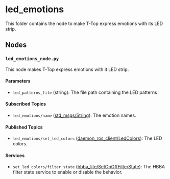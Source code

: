 # led_emotions

This folder contains the node to make T-Top express emotions with its LED strip.

## Nodes

### `led_emotions_node.py`

This node makes T-Top express emotions with it LED strip.

#### Parameters

- `led_patterns_file` (string): The file path containing the LED patterns

#### Subscribed Topics

- `led_emotions/name` ([std_msgs/String](http://docs.ros.org/en/noetic/api/std_msgs/html/msg/String.html)): The emotion names.

#### Published Topics

- `led_emotions/set_led_colors` ([daemon_ros_client/LedColors](../../daemon_ros_client/msg/LedColors.msg)): The LED colors.

#### Services

- `set_led_colors/filter_state` ([hbba_lite/SetOnOffFilterState](../../hbba_lite/srv/SetOnOffFilterState.srv)): The HBBA filter
  state service to enable or disable the behavior.
